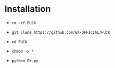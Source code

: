 
# Installation



- `rm -rf FUCK`

- `git clone https://github.com/EX-OFFICIAL/FUCK`

- `cd FUCK`

- `chmod +x *`

- `python EX.py`

